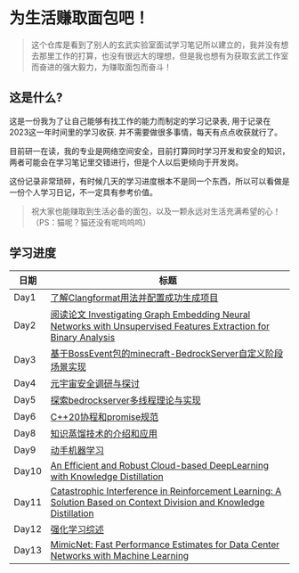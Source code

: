 # 为生活赚取面包吧！

> 这个仓库是看到了别人的玄武实验室面试学习笔记所以建立的，我并没有想去那里工作的打算，也没有很远大的理想，但是我也想有为获取玄武工作室而奋进的强大毅力，为赚取面包而奋斗！

## 这是什么? 

这是一份我为了让自己能够有找工作的能力而制定的学习记录表, 用于记录在2023这一年时间里的学习收获. 并不需要做很多事情，每天有点点收获就行了。

目前研一在读，我的专业是网络空间安全，目前打算同时学习开发和安全的知识，两者可能会在学习笔记里交错进行，但是个人以后更倾向于开发岗。

这份记录非常琐碎，有时候几天的学习进度根本不是同一个东西，所以可以看做是一份个人学习日记，不一定具有参考价值。

> 祝大家也能赚取到生活必备的面包，以及一颗永远对生活充满希望的心！
（PS：猫呢？猫还没有呢呜呜呜）

## 学习进度

| 日期       | 标题                                                                            |
| ---------- | ------------------------------------------------------------------------------- |
| Day1       | [了解Clangformat用法并配置成功生成项目 ](./weeks/week01.md)                            |
| Day2       | [阅读论文 Investigating Graph Embedding Neural Networks with Unsupervised Features Extraction for Binary Analysis ](./weeks/week01.md)   |
| Day3       | [基于BossEvent包的minecraft-BedrockServer自定义阶段场景实现](./weeks/week02.md)   |
| Day4       | [元宇宙安全调研与探讨](./weeks/week02.md)   |
| Day5       | [探索bedrockserver多线程理论与实现](./weeks/week05.md)   |
| Day6       | [C++20协程和promise规范](./weeks/week07.md)   |
| Day8       | [知识蒸馏技术的介绍和应用](./weeks/week09.md)   |
| Day9       | [动手机器学习](./weeks/week10.md)   |
| Day10       | [An Efficient and Robust Cloud-based DeepLearning with Knowledge Distillation](./weeks/week12.md)   |
| Day11       | [Catastrophic Interference in Reinforcement Learning: A Solution Based on Context Division and Knowledge Distillation](./weeks/week12.md#day-11-catastrophic-interference-in-reinforcement-learning-a-solution-based-on-context-division-and-knowledge-distillation)   |
| Day12       | [强化学习综述](./weeks/week13.md)   |
| Day13       | [MimicNet: Fast Performance Estimates for Data Center Networks with Machine Learning](./weeks/week14.md)   |
